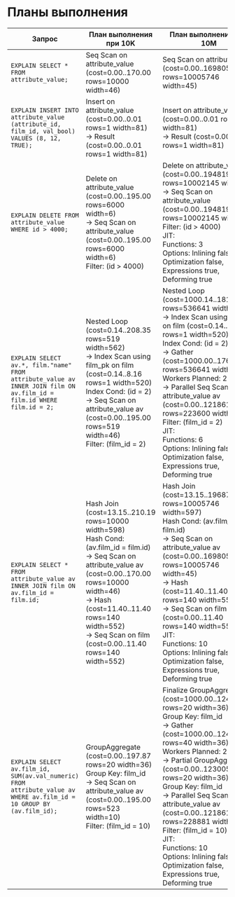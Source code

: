 # Планы выполнения

Запрос | План выполнения при 10K | План выполнения при 10M
---  | --- | ---
`EXPLAIN SELECT * FROM attribute_value;`|Seq Scan on attribute_value  (cost=0.00..170.00 rows=10000 width=46)|Seq Scan on attribute_value  (cost=0.00..169805.46 rows=10005746 width=45)
`EXPLAIN INSERT INTO attribute_value (attribute_id, film_id, val_bool) VALUES (8, 12, TRUE);`|Insert on attribute_value  (cost=0.00..0.01 rows=1 width=81)<br /> ->  Result  (cost=0.00..0.01 rows=1 width=81)|Insert on attribute_value  (cost=0.00..0.01 rows=1 width=81)<br />  ->  Result  (cost=0.00..0.01 rows=1 width=81)
`EXPLAIN DELETE FROM attribute_value WHERE id > 4000;`|Delete on attribute_value  (cost=0.00..195.00 rows=6000 width=6)<br />  ->  Seq Scan on attribute_value  (cost=0.00..195.00 rows=6000 width=6)<br /> Filter: (id > 4000)|Delete on attribute_value  (cost=0.00..194819.83 rows=10002145 width=6)<br />  ->  Seq Scan on attribute_value  (cost=0.00..194819.83 rows=10002145 width=6)<br />        Filter: (id > 4000)<br />JIT:<br />  Functions: 3<br />  Options: Inlining false, Optimization false, Expressions true, Deforming true
`EXPLAIN SELECT av.*, film."name" FROM attribute_value av INNER JOIN film ON av.film_id = film.id WHERE film.id = 2;`|Nested Loop  (cost=0.14..208.35 rows=519 width=562)<br />  ->  Index Scan using film_pk on film  (cost=0.14..8.16 rows=1 width=520)<br />        Index Cond: (id = 2)<br />  ->  Seq Scan on attribute_value av  (cost=0.00..195.00 rows=519 width=46)<br />        Filter: (film_id = 2)|Nested Loop  (cost=1000.14..181899.93 rows=536641 width=561)<br />  ->  Index Scan using film_pk on film  (cost=0.14..8.16 rows=1 width=520)<br />        Index Cond: (id = 2)<br />  ->  Gather  (cost=1000.00..176525.36 rows=536641 width=45)<br />        Workers Planned: 2<br />        ->  Parallel Seq Scan on attribute_value av  (cost=0.00..121861.26 rows=223600 width=45)<br />              Filter: (film_id = 2)<br />JIT:<br />  Functions: 6<br />  Options: Inlining false, Optimization false, Expressions true, Deforming true
`EXPLAIN SELECT * FROM attribute_value av INNER JOIN film ON av.film_id = film.id;`|Hash Join  (cost=13.15..210.19 rows=10000 width=598)<br />  Hash Cond: (av.film_id = film.id)<br />  ->  Seq Scan on attribute_value av  (cost=0.00..170.00 rows=10000 width=46)<br />  ->  Hash  (cost=11.40..11.40 rows=140 width=552)<br />        ->  Seq Scan on film  (cost=0.00..11.40 rows=140 width=552)|Hash Join  (cost=13.15..196878.80 rows=10005746 width=597)<br />  Hash Cond: (av.film_id = film.id)<br />  ->  Seq Scan on attribute_value av  (cost=0.00..169805.46 rows=10005746 width=45)<br />  ->  Hash  (cost=11.40..11.40 rows=140 width=552)<br />        ->  Seq Scan on film  (cost=0.00..11.40 rows=140 width=552)<br />JIT:<br />  Functions: 10<br />  Options: Inlining false, Optimization false, Expressions true, Deforming true
`EXPLAIN SELECT av.film_id, SUM(av.val_numeric) FROM attribute_value av WHERE av.film_id = 10 GROUP BY (av.film_id);`|GroupAggregate  (cost=0.00..197.87 rows=20 width=36)<br />  Group Key: film_id<br />  ->  Seq Scan on attribute_value av  (cost=0.00..195.00 rows=523 width=10)<br />        Filter: (film_id = 10)|Finalize GroupAggregate  (cost=1000.00..124010.47 rows=20 width=36)<br />  Group Key: film_id<br />  ->  Gather  (cost=1000.00..124009.92 rows=40 width=36)<br />        Workers Planned: 2<br />        ->  Partial GroupAggregate  (cost=0.00..123005.92 rows=20 width=36)<br />              Group Key: film_id<br />              ->  Parallel Seq Scan on attribute_value av  (cost=0.00..121861.26 rows=228881 width=10)<br />                    Filter: (film_id = 10)<br />JIT:<br />  Functions: 10<br />  Options: Inlining false, Optimization false, Expressions true, Deforming true